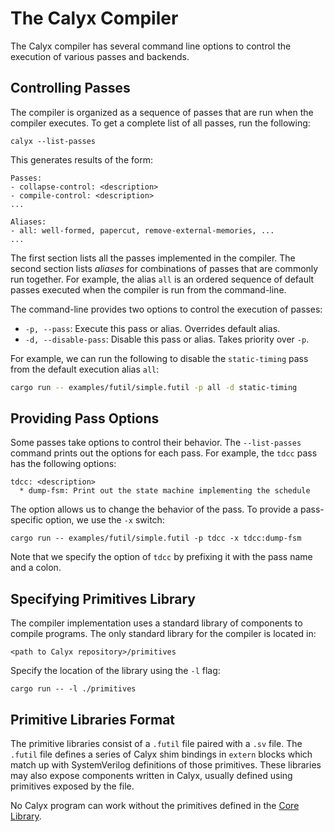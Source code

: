 # The Calyx Compiler

The Calyx compiler has several command line options to control the execution of
various passes and backends.

## Controlling Passes

The compiler is organized as a sequence of passes that are run when the compiler
executes.
To get a complete list of all passes, run the following:

```
calyx --list-passes
```

This generates results of the form:

```
Passes:
- collapse-control: <description>
- compile-control: <description>
...

Aliases:
- all: well-formed, papercut, remove-external-memories, ...
...
```

The first section lists all the passes implemented in the compiler.
The second section lists *aliases* for combinations of passes that are commonly
run together.
For example, the alias `all` is an ordered sequence of default passes executed
when the compiler is run from the command-line.

The command-line provides two options to control the execution of passes:
- `-p, --pass`: Execute this pass or alias. Overrides default alias.
- `-d, --disable-pass`: Disable this pass or alias. Takes priority over `-p`.

For example, we can run the following to disable the `static-timing` pass from
the default execution alias `all`:

```bash
cargo run -- examples/futil/simple.futil -p all -d static-timing
```

## Providing Pass Options

Some passes take options to control their behavior. The `--list-passes` command prints out the options for each pass. For example, the `tdcc` pass has the following options:

```
tdcc: <description>
  * dump-fsm: Print out the state machine implementing the schedule
```

The option allows us to change the behavior of the pass. To provide a pass-specific option, we use the `-x` switch:
```
cargo run -- examples/futil/simple.futil -p tdcc -x tdcc:dump-fsm
```

Note that we specify the option of `tdcc` by prefixing it with the pass name and a colon.


## Specifying Primitives Library

The compiler implementation uses a standard library of components to compile
programs.
The only standard library for the compiler is located in:
```
<path to Calyx repository>/primitives
```

Specify the location of the library using the `-l` flag:
```
cargo run -- -l ./primitives
```

## Primitive Libraries Format

The primitive libraries consist of a `.futil` file paired with a `.sv` file. The
`.futil` file defines a series of Calyx shim bindings in `extern` blocks which
match up with SystemVerilog definitions of those primitives. These libraries may
also expose components written in Calyx, usually defined using primitives
exposed by the file.

No Calyx program can work without the primitives defined in the [Core Library](libraries/core.md).